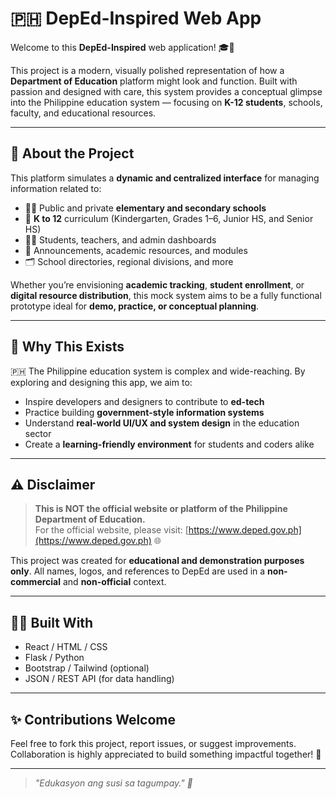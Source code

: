 # 🇵🇭 DepEd-Inspired Web App

Welcome to this **DepEd-Inspired** web application! 🎓📘

This project is a modern, visually polished representation of how a **Department of Education** platform might look and function. Built with passion and designed with care, this system provides a conceptual glimpse into the Philippine education system — focusing on **K-12 students**, schools, faculty, and educational resources.

---

## 🏫 About the Project

This platform simulates a **dynamic and centralized interface** for managing information related to:

- 👨‍🏫 Public and private **elementary and secondary schools**
- 🎒 **K to 12** curriculum (Kindergarten, Grades 1–6, Junior HS, and Senior HS)
- 👩‍🎓 Students, teachers, and admin dashboards
- 📄 Announcements, academic resources, and modules
- 🗂️ School directories, regional divisions, and more

Whether you’re envisioning **academic tracking**, **student enrollment**, or **digital resource distribution**, this mock system aims to be a fully functional prototype ideal for **demo, practice, or conceptual planning**.

---

## 🧠 Why This Exists

🇵🇭 The Philippine education system is complex and wide-reaching. By exploring and designing this app, we aim to:

- Inspire developers and designers to contribute to **ed-tech**
- Practice building **government-style information systems**
- Understand **real-world UI/UX and system design** in the education sector
- Create a **learning-friendly environment** for students and coders alike

---

## ⚠️ Disclaimer

> **This is NOT the official website or platform of the Philippine Department of Education.**  
> For the official website, please visit: [https://www.deped.gov.ph](https://www.deped.gov.ph) 🌐

This project was created for **educational and demonstration purposes only**. All names, logos, and references to DepEd are used in a **non-commercial** and **non-official** context.

---

## 👨‍💻 Built With

- React / HTML / CSS
- Flask / Python
- Bootstrap / Tailwind (optional)
- JSON / REST API (for data handling)

---

## ✨ Contributions Welcome

Feel free to fork this project, report issues, or suggest improvements. Collaboration is highly appreciated to build something impactful together! 🤝

---

> _"Edukasyon ang susi sa tagumpay." 📖_
